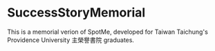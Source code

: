 # SuccessStoryMemorial
This is a memorial verion of SpotMe, developed for Taiwan Taichung's Providence University 主榮譽書院 graduates.
